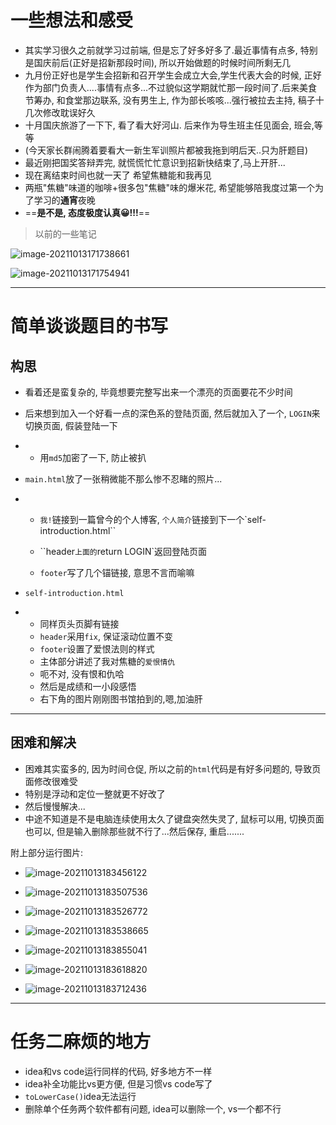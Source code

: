 #  一些想法和感受

* 其实学习很久之前就学习过前端, 但是忘了好多好多了.最近事情有点多, 特别是国庆前后(正好是招新那段时间), 所以开始做题的时候时间所剩无几
* 九月份正好也是学生会招新和召开学生会成立大会,学生代表大会的时候, 正好作为部门负责人....事情有点多...不过貌似这学期就忙那一段时间了.后来美食节筹办, 和食堂那边联系, 没有男生上, 作为部长咳咳...强行被拉去主持, 稿子十几次修改耽误好久
* 十月国庆旅游了一下下, 看了看大好河山. 后来作为导生班主任见面会, 班会,等等
* (今天家长群闹腾着要看大一新生军训照片都被我拖到明后天..只为肝题目)
* 最近刚把国奖答辩弄完, 就慌慌忙忙意识到招新快结束了,马上开肝...
* 现在离结束时间也就一天了 希望焦糖能和我再见
* 两瓶"焦糖"味道的咖啡+很多包"焦糖"味的爆米花, 希望能够陪我度过第一个为了学习的**通宵**夜晚
* ==**是不是, 态度极度认真😀!!!**==

> 以前的一些笔记

![image-20211013171738661](C:\Users\HP\AppData\Roaming\Typora\typora-user-images\image-20211013171738661.png)

![image-20211013171754941](C:\Users\HP\AppData\Roaming\Typora\typora-user-images\image-20211013171754941.png)

---

# 简单谈谈题目的书写

## 构思

* 看着还是蛮复杂的, 毕竟想要完整写出来一个漂亮的页面要花不少时间

* 后来想到加入一个好看一点的深色系的登陆页面, 然后就加入了一个, `LOGIN`来切换页面, 假装登陆一下

* * 用`md5`加密了一下, 防止被扒

* `main.html`放了一张稍微能不那么惨不忍睹的照片...

* * `我!`链接到一篇曾今的个人博客, `个人简介`链接到下一个`self-introduction.html``
  * ``header`上面的`return LOGIN`返回登陆页面

  * `footer`写了几个锚链接, 意思不言而喻嘛

* `self-introduction.html`

* * 同样页头页脚有链接
  * `header`采用`fix`, 保证滚动位置不变
  * `footer`设置了爱恨法则的样式
  * 主体部分讲述了我对焦糖的`爱恨情仇` 
  * 呃不对, 没有恨和仇哈
  * 然后是成绩和一小段感悟
  * 右下角的图片刚刚图书馆拍到的,嗯,加油肝

---

## 困难和解决

* 困难其实蛮多的, 因为时间仓促, 所以之前的`html`代码是有好多问题的, 导致页面修改很难受
* 特别是浮动和定位一整就更不好改了
* 然后慢慢解决...
* 中途不知道是不是电脑连续使用太久了键盘突然失灵了, 鼠标可以用, 切换页面也可以, 但是输入删除那些就不行了...然后保存, 重启.......

附上部分运行图片:

* ![image-20211013183456122](C:\Users\HP\AppData\Roaming\Typora\typora-user-images\image-20211013183456122.png)

  

* ![image-20211013183507536](C:\Users\HP\AppData\Roaming\Typora\typora-user-images\image-20211013183507536.png)

* ![image-20211013183526772](C:\Users\HP\AppData\Roaming\Typora\typora-user-images\image-20211013183526772.png)

* ![image-20211013183538665](C:\Users\HP\AppData\Roaming\Typora\typora-user-images\image-20211013183538665.png)
* ![image-20211013183855041](C:\Users\HP\AppData\Roaming\Typora\typora-user-images\image-20211013183855041.png)

* ![image-20211013183618820](C:\Users\HP\AppData\Roaming\Typora\typora-user-images\image-20211013183618820.png)
* ![image-20211013183712436](C:\Users\HP\AppData\Roaming\Typora\typora-user-images\image-20211013183712436.png)

---

# 任务二麻烦的地方

* idea和vs code运行同样的代码, 好多地方不一样
* idea补全功能比vs更方便, 但是习惯vs code写了
* `toLowerCase()`idea无法运行
* 删除单个任务两个软件都有问题, idea可以删除一个, vs一个都不行

